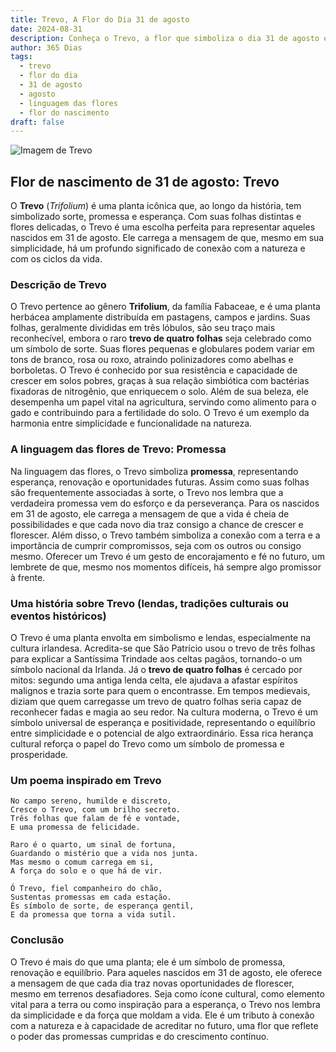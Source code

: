 ```yaml
---
title: Trevo, A Flor do Dia 31 de agosto
date: 2024-08-31
description: Conheça o Trevo, a flor que simboliza o dia 31 de agosto e seu significado 'Promessa'. Explore a beleza e o simbolismo desta flor encantadora.
author: 365 Dias
tags:
  - trevo
  - flor do dia
  - 31 de agosto
  - agosto
  - linguagem das flores
  - flor do nascimento
draft: false
---
```


![Imagem de Trevo](https://cdn.pixabay.com/photo/2018/10/23/19/10/clover-3768689_640.jpg#center)


## Flor de nascimento de 31 de agosto: Trevo

O **Trevo** (_Trifolium_) é uma planta icônica que, ao longo da história, tem simbolizado sorte, promessa e esperança. Com suas folhas distintas e flores delicadas, o Trevo é uma escolha perfeita para representar aqueles nascidos em 31 de agosto. Ele carrega a mensagem de que, mesmo em sua simplicidade, há um profundo significado de conexão com a natureza e com os ciclos da vida.

### Descrição de Trevo

O Trevo pertence ao gênero **Trifolium**, da família Fabaceae, e é uma planta herbácea amplamente distribuída em pastagens, campos e jardins. Suas folhas, geralmente divididas em três lóbulos, são seu traço mais reconhecível, embora o raro **trevo de quatro folhas** seja celebrado como um símbolo de sorte. Suas flores pequenas e globulares podem variar em tons de branco, rosa ou roxo, atraindo polinizadores como abelhas e borboletas. O Trevo é conhecido por sua resistência e capacidade de crescer em solos pobres, graças à sua relação simbiótica com bactérias fixadoras de nitrogênio, que enriquecem o solo. Além de sua beleza, ele desempenha um papel vital na agricultura, servindo como alimento para o gado e contribuindo para a fertilidade do solo. O Trevo é um exemplo da harmonia entre simplicidade e funcionalidade na natureza.

### A linguagem das flores de Trevo: Promessa

Na linguagem das flores, o Trevo simboliza **promessa**, representando esperança, renovação e oportunidades futuras. Assim como suas folhas são frequentemente associadas à sorte, o Trevo nos lembra que a verdadeira promessa vem do esforço e da perseverança. Para os nascidos em 31 de agosto, ele carrega a mensagem de que a vida é cheia de possibilidades e que cada novo dia traz consigo a chance de crescer e florescer. Além disso, o Trevo também simboliza a conexão com a terra e a importância de cumprir compromissos, seja com os outros ou consigo mesmo. Oferecer um Trevo é um gesto de encorajamento e fé no futuro, um lembrete de que, mesmo nos momentos difíceis, há sempre algo promissor à frente.

### Uma história sobre Trevo (lendas, tradições culturais ou eventos históricos)

O Trevo é uma planta envolta em simbolismo e lendas, especialmente na cultura irlandesa. Acredita-se que São Patrício usou o trevo de três folhas para explicar a Santíssima Trindade aos celtas pagãos, tornando-o um símbolo nacional da Irlanda. Já o **trevo de quatro folhas** é cercado por mitos: segundo uma antiga lenda celta, ele ajudava a afastar espíritos malignos e trazia sorte para quem o encontrasse. Em tempos medievais, diziam que quem carregasse um trevo de quatro folhas seria capaz de reconhecer fadas e magia ao seu redor. Na cultura moderna, o Trevo é um símbolo universal de esperança e positividade, representando o equilíbrio entre simplicidade e o potencial de algo extraordinário. Essa rica herança cultural reforça o papel do Trevo como um símbolo de promessa e prosperidade.

### Um poema inspirado em Trevo

```
No campo sereno, humilde e discreto,  
Cresce o Trevo, com um brilho secreto.  
Três folhas que falam de fé e vontade,  
E uma promessa de felicidade.  

Raro é o quarto, um sinal de fortuna,  
Guardando o mistério que a vida nos junta.  
Mas mesmo o comum carrega em si,  
A força do solo e o que há de vir.  

Ó Trevo, fiel companheiro do chão,  
Sustentas promessas em cada estação.  
És símbolo de sorte, de esperança gentil,  
E da promessa que torna a vida sutil.  
```

### Conclusão

O Trevo é mais do que uma planta; ele é um símbolo de promessa, renovação e equilíbrio. Para aqueles nascidos em 31 de agosto, ele oferece a mensagem de que cada dia traz novas oportunidades de florescer, mesmo em terrenos desafiadores. Seja como ícone cultural, como elemento vital para a terra ou como inspiração para a esperança, o Trevo nos lembra da simplicidade e da força que moldam a vida. Ele é um tributo à conexão com a natureza e à capacidade de acreditar no futuro, uma flor que reflete o poder das promessas cumpridas e do crescimento contínuo.